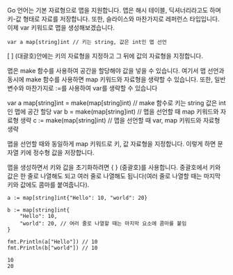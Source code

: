 
Go 언어는 기본 자료형으로 맵을 지원합니다. 맵은 해시 테이블, 딕셔너리라고도 하며 키-값 형태로 자료를 저장합니다. 또한, 슬라이스와 마찬가지로 레퍼런스 타입입니다. 이제 var 키워드로 맵을 생성해보겠습니다.

```
var a map[string]int // 키는 string, 값은 int인 맵 선언
```

[ ] (대괄호)안에는 키의 자료형을 지정하고 그 뒤에 값의 자료형을 지정합니다.

맵은 make 함수를 사용하여 공간을 할당해야 값을 넣을 수 있습니다. 여기서 맵 선언과 동시에 make 함수를 사용하면 map 키워드와 자료형을 생략할 수 있습니다. 또한, 일반 변수와 마찬가지로 :=를 사용하여 var를 생략할 수 있습니다

var a map[string]int = make(map[string]int) // make 함수로 키는 string 값은 int인 맵에 공간 할당
var b = make(map[string]int)                // 맵을 선언할 때 map 키워드와 자료형 생략
c := make(map[string]int)                   // 맵을 선언할 때 var, map 키워드와 자료형 생략

맵을 선언할 때와 동일하게 map 키워드로 키, 값 자료형을 지정합니다. 이렇게 하면 문자열 키에 정수형 값을 저장합니다.

맵을 생성하면서 키와 값을 초기화하려면 { } (중괄호)를 사용합니다. 중괄호에서 키와 값은 한 줄로 나열해도 되고 여러 줄로 나열해도 됩니다(여러 줄로 나열할 때는 마지막 키와 값에도 콤마를 붙여줍니다).
```
a := map[string]int{"Hello": 10, "world": 20}

b := map[string]int{
	"Hello": 10,
	"world": 20, // 여러 줄로 나열할 때는 마지막 요소에 콤마를 붙임
}

fmt.Println(a["Hello"]) // 10
fmt.Println(b["world"]) // 10

```
```
10
20
```
